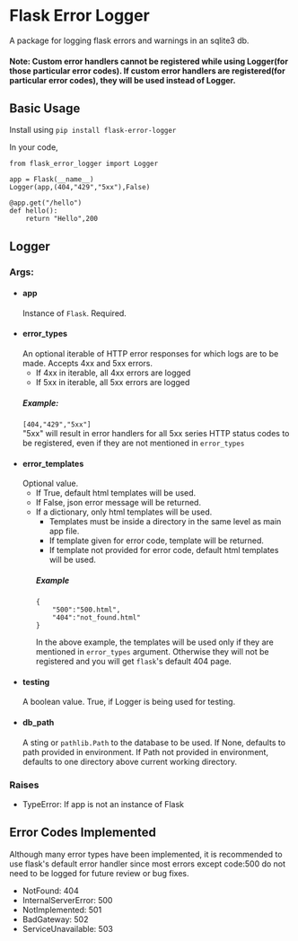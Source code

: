 # Flask Error Logger

A package for logging flask errors and warnings in an sqlite3 db.
#### Note: Custom error handlers cannot be registered while using Logger(for those particular error codes). If custom error handlers are registered(for particular error codes), they will be used instead of Logger.

## Basic Usage
Install using 
`pip install flask-error-logger`

In your code,
```
from flask_error_logger import Logger

app = Flask(__name__)
Logger(app,(404,"429","5xx"),False)

@app.get("/hello")
def hello():
    return "Hello",200
```

## Logger
### Args:

* #### app
  Instance of `Flask`. Required.
* #### error_types
  An optional iterable of HTTP error responses for which logs are to be made. Accepts 4xx and 5xx errors.
  * If 4xx in iterable, all 4xx errors are logged
  * If 5xx in iterable, all 5xx errors are logged
  ##### Example:
    `[404,"429","5xx"]`\
    "5xx" will result in error handlers for all 5xx series HTTP status codes to be registered, even if they are not mentioned in `error_types`
* #### error_templates
  Optional value.
  * If True, default html templates will be used.
  * If False, json error message will be returned.
  * If a dictionary, only html templates will be used.
    * Templates must be inside a directory in the same level as main app file.
    * If template given for error code, template will be returned.
    * If template not provided for error code, default html templates will be used.
    ##### Example
    ```
    {
        "500":"500.html",
        "404":"not_found.html"
    }
    ```
    In the above example, the templates will be used only if they are mentioned in `error_types` argument. Otherwise they will not be registered and you will get `flask`'s default 404 page.
* #### testing
  A boolean value. True, if Logger is being used for testing.
* #### db_path
  A sting or `pathlib.Path` to the database to be used. If None, defaults to path provided in environment. If Path not provided in environment, defaults to one directory above current working directory.

### Raises
* TypeError: If app is not an instance of Flask

## Error Codes Implemented
Although many error types have been implemented, it is recommended to use flask's default error handler since most errors except code:500 do not need to be logged for future review or bug fixes.

* NotFound: 404
* InternalServerError: 500
* NotImplemented: 501
* BadGateway: 502
* ServiceUnavailable: 503
